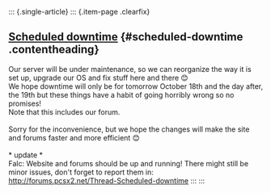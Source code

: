 ::: {.single-article}
::: {.item-page .clearfix}
## [Scheduled downtime](/105-scheduled-downtime-2010-2.html) {#scheduled-downtime .contentheading}

Our server will be under maintenance, so we can reorganize the way it is
set up, upgrade our OS and fix stuff here and there
😊\
We hope downtime will only be for tomorrow October 18th and the day
after, the 19th but these things have a habit of going horribly wrong so
no promises!\
Note that this includes our forum.\
\
Sorry for the inconvenience, but we hope the changes will make the site
and forums faster and more efficient
😊\
\
\* update \*\
Falc: Website and forums should be up and running! There might still be
minor issues, don\'t forget to report them in:
<http://forums.pcsx2.net/Thread-Scheduled-downtime>
:::
:::
